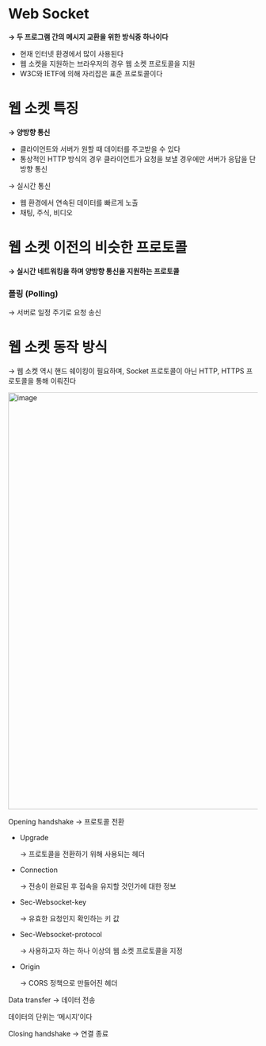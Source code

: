 # Web Socket

**→ 두 프로그램 간의 메시지 교환을 위한 방식중 하나이다**

- 현재 인터넷 환경에서 많이 사용된다
- 웹 소켓을 지원하는 브라우저의 경우 웹 소켓 프로토콜을 지원
- W3C와 IETF에 의해 자리잡은 표준 프로토콜이다

# 웹 소켓 특징

**→ 양방향 통신**

- 클라이언트와 서버가 원할 때 데이터를 주고받을 수 있다
- 통상적인 HTTP 방식의 경우 클라이언트가 요청을 보낼 경우에만 서버가 응답을 단방향 통신

→ 실시간 통신

- 웹 환경에서 연속된 데이터를 빠르게 노출
- 채팅, 주식, 비디오

# 웹 소켓 이전의 비슷한 프로토콜

**→ 실시간 네트워킹을 하며 양방향 통신을 지원하는 프로토콜** 

### 폴링 (Polling)

→ 서버로 일정 주기로 요청 송신

# 웹 소켓 동작 방식

→ 웹 소켓 역시 핸드 쉐이킹이 필요하며, Socket 프로토콜이 아닌 HTTP, HTTPS 프로토콜을 통해 이뤄진다

<img width="1162" height="840" alt="image" src="https://github.com/user-attachments/assets/8c7e3b9b-4117-43d5-aff6-101032227011" />

Opening handshake → 프로토콜 전환

<aside>

- Upgrade
    
    → 프로토콜을 전환하기 위해 사용되는 헤더
    
- Connection
    
    → 전송이 완료된 후 접속을 유지할 것인가에 대한 정보
    
- Sec-Websocket-key
    
    → 유효한 요청인지 확인하는 키 값
    
- Sec-Websocket-protocol
    
    → 사용하고자 하는 하나 이상의 웹 소켓 프로토콜을 지정
    
- Origin
    
    → CORS 정책으로 만들어진 헤더
    
</aside>

Data transfer → 데이터 전송

<aside>

데이터의 단위는 ‘메시지’이다

</aside>

Closing handshake → 연결 종료
